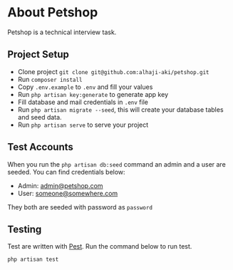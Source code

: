 # About Petshop

Petshop is a technical interview task.

## Project Setup

- Clone project `git clone git@github.com:alhaji-aki/petshop.git`
- Run `composer install`
- Copy `.env.example` to `.env` and fill your values
- Run `php artisan key:generate` to generate app key
- Fill database and mail credentials in `.env` file
- Run `php artisan migrate --seed`, this will create your database tables and seed data.
- Run `php artisan serve` to serve your project

## Test Accounts

When you run the `php artisan db:seed` command an admin and a user are seeded. You can find credentials below:

- Admin: <admin@petshop.com>
- User: <someone@somewhere.com>

They both are seeded with password as `password`

## Testing

Test are written with [Pest](https://pestphp.com). Run the command below to run test.

```bash
php artisan test
```
